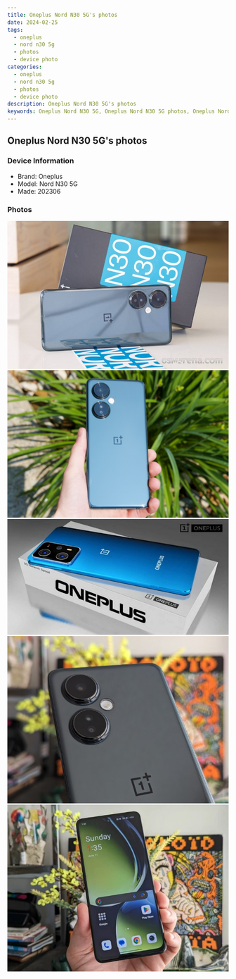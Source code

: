 ```yaml
---
title: Oneplus Nord N30 5G's photos
date: 2024-02-25
tags: 
  - oneplus
  - nord n30 5g
  - photos
  - device photo
categories: 
  - oneplus
  - nord n30 5g
  - photos
  - device photo
description: Oneplus Nord N30 5G's photos
keywords: Oneplus Nord N30 5G, Oneplus Nord N30 5G photos, Oneplus Nord N30 5G device photo
---
```


## Oneplus Nord N30 5G's photos

### Device Information

- Brand: Oneplus
- Model: Nord N30 5G
- Made: 202306

### Photos

![/images/best-assets/devices/oneplus/oneplus-nord-n30-5g/1.jpg](/images/best-assets/devices/oneplus/oneplus-nord-n30-5g/1.jpg)
![/images/best-assets/devices/oneplus/oneplus-nord-n30-5g/2.jpg](/images/best-assets/devices/oneplus/oneplus-nord-n30-5g/2.jpg)
![/images/best-assets/devices/oneplus/oneplus-nord-n30-5g/3.jpg](/images/best-assets/devices/oneplus/oneplus-nord-n30-5g/3.jpg)
![/images/best-assets/devices/oneplus/oneplus-nord-n30-5g/4.jpg](/images/best-assets/devices/oneplus/oneplus-nord-n30-5g/4.jpg)
![/images/best-assets/devices/oneplus/oneplus-nord-n30-5g/5.jpg](/images/best-assets/devices/oneplus/oneplus-nord-n30-5g/5.jpg)
